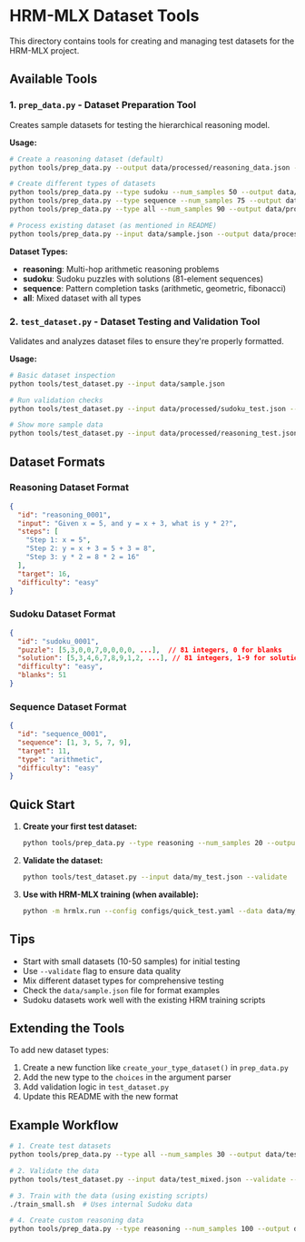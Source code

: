 # HRM-MLX Dataset Tools

This directory contains tools for creating and managing test datasets for the HRM-MLX project.

## Available Tools

### 1. `prep_data.py` - Dataset Preparation Tool

Creates sample datasets for testing the hierarchical reasoning model.

**Usage:**
```bash
# Create a reasoning dataset (default)
python tools/prep_data.py --output data/processed/reasoning_data.json --num_samples 100

# Create different types of datasets
python tools/prep_data.py --type sudoku --num_samples 50 --output data/processed/sudoku_data.json
python tools/prep_data.py --type sequence --num_samples 75 --output data/processed/sequence_data.json
python tools/prep_data.py --type all --num_samples 90 --output data/processed/mixed_data.json

# Process existing dataset (as mentioned in README)
python tools/prep_data.py --input data/sample.json --output data/processed/sample_processed.json
```

**Dataset Types:**
- **reasoning**: Multi-hop arithmetic reasoning problems
- **sudoku**: Sudoku puzzles with solutions (81-element sequences)
- **sequence**: Pattern completion tasks (arithmetic, geometric, fibonacci)
- **all**: Mixed dataset with all types

### 2. `test_dataset.py` - Dataset Testing and Validation Tool

Validates and analyzes dataset files to ensure they're properly formatted.

**Usage:**
```bash
# Basic dataset inspection
python tools/test_dataset.py --input data/sample.json

# Run validation checks
python tools/test_dataset.py --input data/processed/sudoku_test.json --validate

# Show more sample data
python tools/test_dataset.py --input data/processed/reasoning_test.json --show_samples 5
```

## Dataset Formats

### Reasoning Dataset Format
```json
{
  "id": "reasoning_0001",
  "input": "Given x = 5, and y = x + 3, what is y * 2?",
  "steps": [
    "Step 1: x = 5",
    "Step 2: y = x + 3 = 5 + 3 = 8", 
    "Step 3: y * 2 = 8 * 2 = 16"
  ],
  "target": 16,
  "difficulty": "easy"
}
```

### Sudoku Dataset Format
```json
{
  "id": "sudoku_0001",
  "puzzle": [5,3,0,0,7,0,0,0,0, ...],  // 81 integers, 0 for blanks
  "solution": [5,3,4,6,7,8,9,1,2, ...], // 81 integers, 1-9 for solution
  "difficulty": "easy",
  "blanks": 51
}
```

### Sequence Dataset Format
```json
{
  "id": "sequence_0001",
  "sequence": [1, 3, 5, 7, 9],
  "target": 11,
  "type": "arithmetic",
  "difficulty": "easy"
}
```

## Quick Start

1. **Create your first test dataset:**
   ```bash
   python tools/prep_data.py --type reasoning --num_samples 20 --output data/my_test.json
   ```

2. **Validate the dataset:**
   ```bash
   python tools/test_dataset.py --input data/my_test.json --validate
   ```

3. **Use with HRM-MLX training (when available):**
   ```bash
   python -m hrmlx.run --config configs/quick_test.yaml --data data/my_test.json --output results/
   ```

## Tips

- Start with small datasets (10-50 samples) for initial testing
- Use `--validate` flag to ensure data quality
- Mix different dataset types for comprehensive testing
- Check the `data/sample.json` file for format examples
- Sudoku datasets work well with the existing HRM training scripts

## Extending the Tools

To add new dataset types:

1. Create a new function like `create_your_type_dataset()` in `prep_data.py`
2. Add the new type to the `choices` in the argument parser
3. Add validation logic in `test_dataset.py`
4. Update this README with the new format

## Example Workflow

```bash
# 1. Create test datasets
python tools/prep_data.py --type all --num_samples 30 --output data/test_mixed.json

# 2. Validate the data
python tools/test_dataset.py --input data/test_mixed.json --validate --show_samples 5

# 3. Train with the data (using existing scripts)
./train_small.sh  # Uses internal Sudoku data

# 4. Create custom reasoning data
python tools/prep_data.py --type reasoning --num_samples 100 --output data/custom_reasoning.json
```
